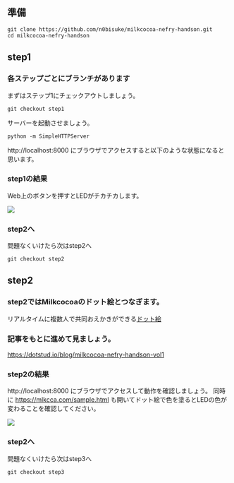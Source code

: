 
## 準備

```
git clone https://github.com/n0bisuke/milkcocoa-nefry-handson.git
cd milkcocoa-nefry-handson
```

## step1

### 各ステップごとにブランチがあります

まずはステップ1にチェックアウトしましょう。

```
git checkout step1
```

サーバーを起動させましょう。

```
python -m SimpleHTTPServer
```

http://localhost:8000 にブラウザでアクセスすると以下のような状態になると思います。

### step1の結果

Web上のボタンを押すとLEDがチカチカします。

![](https://i.gyazo.com/a6e3fb25988251e50dae92f52a3409fb.gif)

### step2へ

問題なくいけたら次はstep2へ

```
git checkout step2
```

## step2

### step2ではMilkcocoaのドット絵とつなぎます。

リアルタイムに複数人で共同おえかきができる[ドット絵](https://mlkcca.com/sample.html)

### 記事をもとに進めて見ましょう。

https://dotstud.io/blog/milkcocoa-nefry-handson-vol1

### step2の結果

http://localhost:8000 にブラウザでアクセスして動作を確認しましょう。
同時に https://mlkcca.com/sample.html も開いてドット絵で色を塗るとLEDの色が変わることを確認してください。

![](https://i.gyazo.com/be69a5352b9e073ef7b75ee99bbf7bb9.gif)

### step2へ

問題なくいけたら次はstep3へ

```
git checkout step3
```